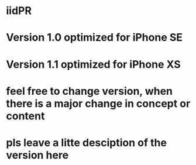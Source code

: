 # iidPR
# Version 1.0 optimized for iPhone SE
# Version 1.1 optimized for iPhone XS
# feel free to change version, when there is a major change in concept or content
# pls leave a litte desciption of the version here